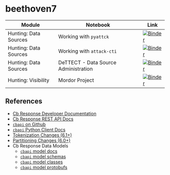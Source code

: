 # beethoven7

|Module|Notebook|Link|
|------|--------|----|
|Hunting: Data Sources|Working with `pyattck`|[![Binder](https://mybinder.org/badge_logo.svg)](https://mybinder.org/v2/gh/rcobb-scwx/beethoven7/master?filepath=notebooks%2FExercises%20-%20Working%20with%20ATTACK.ipynb)|
|Hunting: Data Sources|Working with `attack-cti`|[![Binder](https://mybinder.org/badge_logo.svg)](https://mybinder.org/v2/gh/hunters-forge/ATTACK-Python-Client/master)|
|Hunting: Data Sources|DeTTECT - Data Source Administration|[![Binder](https://mybinder.org/badge_logo.svg)](https://mybinder.org/v2/gh/rcobb-scwx/DeTTECT/master?filepath=data-sources.ipynb)|
|Hunting: Visibility|Mordor Project|[![Binder](https://mybinder.org/badge_logo.svg)](https://mybinder.org/v2/gh/hunters-forge/mordor/master)|


## References
* [Cb Response Developer Documentation](https://developer.carbonblack.com/reference/enterprise-response/)
* [Cb Response REST API Docs](https://developer.carbonblack.com/reference/enterprise-response/6.3/rest-api/)
* [`cbapi` on Github](https://github.com/carbonblack/cbapi-python)
* [`cbapi` Python Client Docs](https://cbapi.readthedocs.io/en/latest/response-api.html)
* [Tokenization Changes (6.1+)](https://developer.carbonblack.com/reference/enterprise-response/6.1/command-line-query-changes/)
* [Partitioning Changes (6.0+)](https://developer.carbonblack.com/reference/enterprise-response/6.1/process-api-changes/)
* Cb Response Data Models
    * [`cbapi` model docs](https://cbapi.readthedocs.io/en/latest/response-api.html#models)
    * [`cbapi` model schemas](https://github.com/carbonblack/cbapi-python/tree/master/src/cbapi/response/models)
    * [`cbapi` model classes](https://github.com/carbonblack/cbapi-python/blob/master/src/cbapi/response/models.py#L1597)
    * [`cbapi` model protobufs](https://github.com/carbonblack/cbapi-python/blob/master/src/cbapi/response/sensor_events.py)
